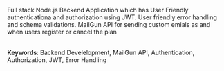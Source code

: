 Full stack Node.js Backend Application which has User Friendly authenticationa and authorization using JWT.
User friendly error handling and schema validations.
MailGun API for sending custom emials as and when users register or cancel the plan <br><br>

<strong>Keywords</strong>: Backend Develelopment, MailGun API, Authentication, Authorization, JWT, Error Handling
